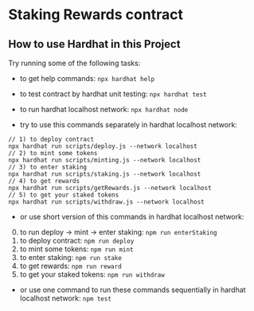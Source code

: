 # Staking Rewards contract



## How to use Hardhat in this Project

Try running some of the following tasks:

- to get help commands: `npx hardhat help`
- to test contract by hardhat unit testing: `npx hardhat test`
- to run hardhat localhost network: `npx hardhat node`

- try to use this commands separately in hardhat localhost network:
```shell
// 1) to deploy contract
npx hardhat run scripts/deploy.js --network localhost
// 2) to mint some tokens
npx hardhat run scripts/minting.js --network localhost
// 3) to enter staking
npx hardhat run scripts/staking.js --network localhost
// 4) to get rewards
npx hardhat run scripts/getRewards.js --network localhost
// 5) to get your staked tokens
npx hardhat run scripts/withdraw.js --network localhost
```
- or use short version of this commands in hardhat localhost network:
0) to run deploy -> mint -> enter staking: `npm run enterStaking`
1) to deploy contract: `npm run deploy`
2) to mint some tokens: `npm run mint`
3) to enter staking: `npm run stake`
4) to get rewards: `npm run reward`
5) to get your staked tokens: `npm run withdraw`
- or use one command to run these commands sequentially in hardhat localhost network: `npm test`
